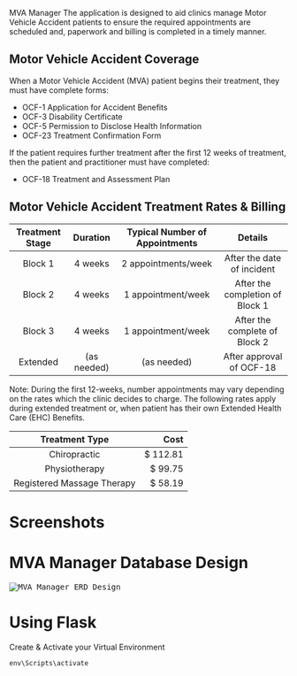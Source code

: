  MVA Manager
The application is designed to aid clinics manage Motor Vehicle Accident patients to ensure the required appointments are scheduled and, paperwork and billing is completed in a timely manner. 

## Motor Vehicle Accident Coverage
When a Motor Vehicle Accident (MVA) patient begins their treatment, they must have complete forms:
* OCF-1 Application for Accident Benefits
* OCF-3 Disability Certificate
* OCF-5 Permission to Disclose Health Information
* OCF-23 Treatment Confirmation Form

If the patient requires further treatment after the first 12 weeks of treatment, then the patient and practitioner must have completed:
* OCF-18 Treatment and Assessment Plan

## Motor Vehicle Accident Treatment Rates & Billing 
| Treatment Stage | Duration    | Typical Number of Appointments | Details                         |
| :-------------: | :---------: | :----------------------------: | :-----------------------------: |
|     Block 1     |   4 weeks   |  2 appointments/week           | After the date of incident      |
|     Block 2     |   4 weeks   |  1 appointment/week            | After the completion of Block 1 |
|     Block 3     |   4 weeks   |  1 appointment/week            | After the complete of Block 2   | 
|    Extended     | (as needed) |  (as needed)                   | After approval of OCF-18        |

Note: During the first 12-weeks, number appointments may vary depending on the rates which the clinic decides to charge.
The following rates apply during extended treatment or, when patient has their own Extended Health Care (EHC) Benefits.

|       Treatment Type       | Cost     |
| :-------------------------:| -------: |
| Chiropractic               | $ 112.81 |
| Physiotherapy              | $  99.75 |
| Registered Massage Therapy | $  58.19 |

# Screenshots 

# MVA Manager Database Design
<kbd>![MVA Manager ERD Design](https://github.com/vchiuu/MVAManager/blob/master/MVAManager_ERD.jpg)</kbd>
# Using Flask

Create & Activate your Virtual Environment
``` 
env\Scripts\activate
```
